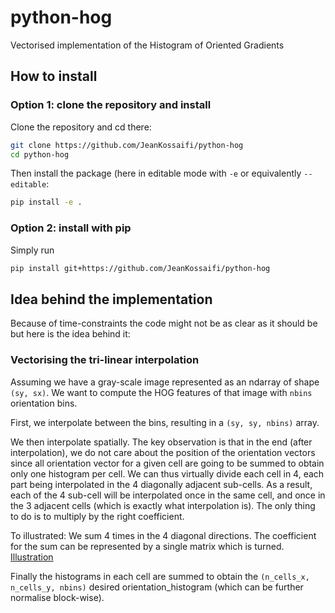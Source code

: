 # python-hog

Vectorised implementation of the Histogram of Oriented Gradients

## How to install
 
### Option 1: clone the repository and install

Clone the repository and cd there:
```bash
git clone https://github.com/JeanKossaifi/python-hog
cd python-hog
```
Then install the package (here in editable mode with `-e` or equivalently `--editable`:
```bash
pip install -e .
```

### Option 2: install with pip

Simply run
```bash
pip install git+https://github.com/JeanKossaifi/python-hog
```

## Idea behind the implementation

Because of time-constraints the code might not be as clear as it should be but here is the idea behind it:

### Vectorising the tri-linear interpolation
Assuming we have a gray-scale image represented as an ndarray of shape `(sy, sx)`.
We want to compute the HOG features of that image with `nbins` orientation bins.

First, we interpolate between the bins, resulting in a `(sy, sy, nbins)` array.

We then interpolate spatially. The key observation is that in the end (after interpolation), we do not care about the position of the orientation vectors since all orientation vector for a given cell are going to be summed to obtain only one histogram per cell.
We can thus virtually divide each cell in 4, each part being interpolated in the 4 diagonally adjacent sub-cells.
As a result, each of the 4 sub-cell will be interpolated once in the same cell, and once in the 3 adjacent cells (which is exactly what interpolation is).
The only thing to do is to multiply by the right coefficient. 

To illustrated: We sum 4 times in the 4 diagonal directions. The coefficient for the sum can be represented by a single matrix which is turned.
[Illustration](./images/interpolation_illustration.jpg)

Finally the histograms in each cell are summed to obtain the `(n_cells_x, n_cells_y, nbins)` desired orientation_histogram (which can be further normalise block-wise).
